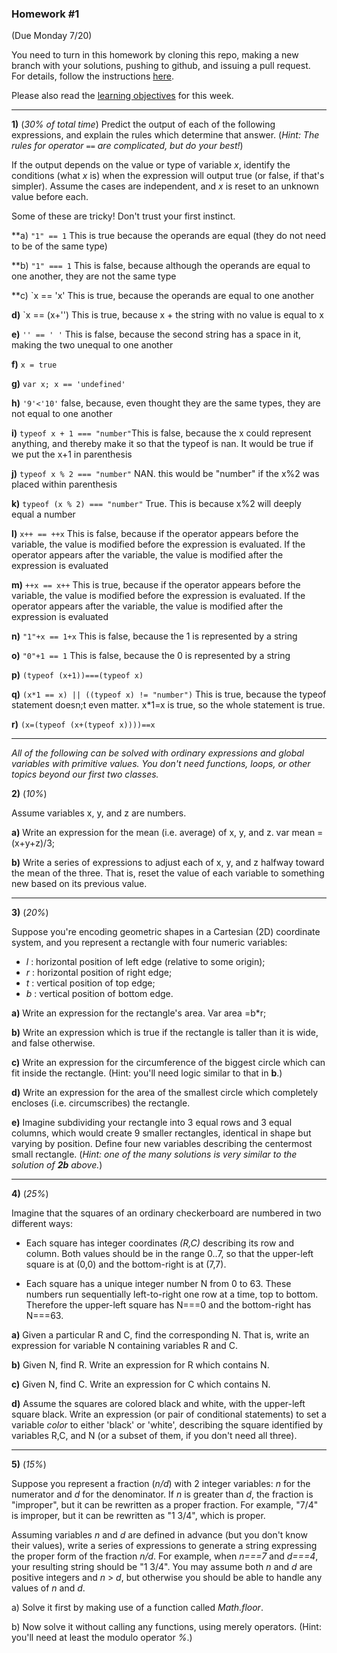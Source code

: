 ### Homework #1
(Due Monday 7/20)

You need to turn in this homework by cloning this repo, making a new branch with your solutions, pushing to github, and issuing a pull request.
For details, follow the instructions [here](http://portlandcodeschool.github.io/jse/2015/01/07/command-line-and-git-slides/#/14).

Please also read the [learning objectives](objectives.md) for this week.

---

**1)** (_30% of total time_)
Predict the output of each of the following expressions, and explain the rules which determine that answer.  (_Hint: The rules for operator `==` are complicated, but do your best!_)

If the output depends on the value or type of variable _x_, identify the conditions (what _x_ is) when the expression will output true (or false, if that's simpler).  Assume the cases are independent, and _x_ is reset to an unknown value before each.

Some of these are tricky!  Don't trust your first instinct.  


**a) `"1" == 1`
This is true because the operands are equal (they do not need to be of the same type)

**b) `"1" === 1` This is false, because although the operands are equal to one another, they are not the same type

**c) `x == 'x' This is true, because the operands are equal to one another

**d)** `x == (x+'') This is true, because x + the string with no value is equal to x

**e)** `'' == ' '` This is false, because the second string has a space in it, making the two unequal to one another

**f)** `x = true`

**g)** `var x; x == 'undefined'`

**h)** `'9'<'10'` false, because, even thought they are the same types, they are not equal to one another

**i)** `typeof x + 1 === "number"`This is false, because the x could represent anything, and thereby make it so that the typeof is nan. It would be true if we put the x+1 in parenthesis

**j)** `typeof x % 2 === "number"`
NAN. this would be "number" if the x%2 was placed within parenthesis

**k)** `typeof (x % 2) === "number"` True. This is because x%2 will deeply equal a number

**l)** `x++ == ++x`
This is false, because if the operator appears before the variable, the value is modified before the expression is evaluated. If the operator appears after the variable, the value is modified after the expression is evaluated

**m)** `++x == x++`
This is true, because if the operator appears before the variable, the value is modified before the expression is evaluated. If the operator appears after the variable, the value is modified after the expression is evaluated

**n)** `"1"+x == 1+x` This is false, because the 1 is represented by a string

**o)** `"0"+1 == 1` This is false, because the 0 is represented by a string

**p)** `(typeof (x+1))===(typeof x)`

**q)** `(x*1 == x) || ((typeof x) != "number")` This is true, because the typeof statement doesn;t even matter. x*1=x is true, so the whole statement is true.

**r)** `(x=(typeof (x+(typeof x))))==x`

---

_All of the following can be solved with ordinary expressions and global variables with primitive values.  You don't need functions, loops, or other topics beyond our first two classes._

 **2)** (_10%_)

Assume variables x, y, and z are numbers.

**a)**
Write an expression for the mean (i.e. average) of x, y, and z. var mean = (x+y+z)/3;

**b)**
Write a series of expressions to adjust each of x, y, and z halfway toward the mean of the three.
That is, reset the value of each variable to something new based on its previous value.

---

**3)** (_20%_)

Suppose you're encoding geometric shapes in a Cartesian (2D) coordinate system, and you represent a rectangle with four numeric variables:

- _l_ : horizontal position of left edge (relative to some origin);
- _r_ : horizontal position of right edge;
- _t_ : vertical position of top edge;
- _b_ : vertical position of bottom edge.

**a)**
Write an expression for the rectangle's area.
Var area =b*r;

**b)**
Write an expression which is true if the rectangle is taller than it is wide, and false otherwise.

**c)**
Write an expression for the circumference of the biggest circle which can fit inside the rectangle.  (Hint: you'll need logic similar to that in **b**.)

**d)**
Write an expression for the area of the smallest circle which completely encloses (i.e. circumscribes) the rectangle.

**e)**
Imagine subdividing your rectangle into 3 equal rows and 3 equal columns, which would create 9 smaller rectangles, identical in shape but varying by position.
Define four new variables describing the centermost small rectangle.
(_Hint: one of the many solutions is very similar to the solution of **2b** above._)

---

**4)** (_25%_)

Imagine that the squares of an ordinary checkerboard are numbered in two different ways:

* Each square has integer coordinates _(R,C)_ describing its row and column.  Both values should be in the range 0..7, so that the upper-left square is at (0,0) and the bottom-right is at (7,7).

* Each square has a unique integer number N from 0 to 63.  These numbers run sequentially left-to-right one row at a time, top to bottom.  Therefore the upper-left square has N===0 and the bottom-right has N===63.

**a)**  Given a particular R and C, find the corresponding N.  That is, write an expression for variable N containing variables R and C.

**b)**  Given N, find R.  Write an expression for R which contains N.

**c)**  Given N, find C.  Write an expression for C which contains N.

**d)**  Assume the squares are colored black and white, with the upper-left square black.
Write an expression (or pair of conditional statements) to set a variable _color_ to either 'black' or 'white', describing the square identified by variables R,C, and N (or a subset of them, if you don't need all three).

---

**5)** (_15%_)

Suppose you represent a fraction (_n/d_) with 2 integer variables: _n_ for the numerator and _d_ for the denominator.
If _n_ is greater than _d_, the fraction is "improper", but it can be rewritten as a proper fraction.  For example, "7/4" is improper, but it can be rewritten as "1 3/4", which is proper.

Assuming variables _n_ and _d_ are defined in advance (but you don't know their values), write a series of expressions to generate a string expressing the proper form of the fraction _n/d_.  For example, when _n===7_ and _d===4_, your resulting string should be "1 3/4".  You may assume both _n_ and _d_ are positive integers and _n_ > _d_, but otherwise you should be able to handle any values of _n_ and _d_.

a) Solve it first by making use of a function called _Math.floor_.

b) Now solve it without calling any functions, using merely operators.  (Hint: you'll need at least the modulo operator _%_.)
